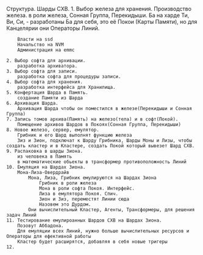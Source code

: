 Структура. Шарды СХВ. 
    1. Выбор железа для хранения. Производство железа.
        в роли железа, Сонная Группа, Перекидыши.
        Ба на харде
            Ти, Ви, Си, - разработаны Ба для себя, это её Покои (Карты Памяти), но для Канцелярии они Операторы Линий.

        Власти на ssd
        Начальство на NVM
        Администрация на emmc

    2. Выбор софта для архивации.
        разработка архиватора.
    3. Выбор софта для записи.
        разработка софта для процедуры записи.
    4. Выбор софта для хранения.
        разработка интерфейса для Хранилища.
    5. Конфертация Шарда в Память.
        создание Памяти из Шарда
    6. Архивация Шарда.
        Архивация Шарда чтобы он поместился в железе(Перекидыши и Сонная Группа)
    7. Запись томов архива(Память) на железо(тела) и в софт(Покой).
        Помещение архивов Шардов в Покоях(Сонная Группа, Перекидыши)
    8. Новое железо, сервер, емулятор.
        Грибник и его Шард выполнят функцию железа
        Зиз и Зион, подключат к Шарду Грибника, Шарды Моны и Лизы, чтобы создать кластер и в Кластере, создать Покой который вывезет Шард СХВ.
    9. Распаковка в шарды Зиона.
        из человека в Память
        в математические обьекты в трансформер противоположность Линий
    10. Емуляция на Шардах Зиона.
        Мона-Лиза-Овердрайв
            Мона, Лиза, Грибник емулируются на Шардах Зиона
                Грибник в роли железа
                Мона в роли софта Покоя. Интерфейс.
                Лиза в емулятора Покоя. Спич.
                Зион и Зиз, переместят Линии сюда
                Назовем это Дурдом.
            Они вычислительный Кластер, Агенты, Трансформеры, для решения задач Линий
    11. Тестирование емулироанных Шардов СХВ на Шардах Зиона.
        Позовут Аббадона.
        Для емуляции всех Линий, нужно больше вычислительных ресурсов и Операторы для ефективной работы 
        Кластер будет расширятся, добавляя в себя новые тригеры
    12.